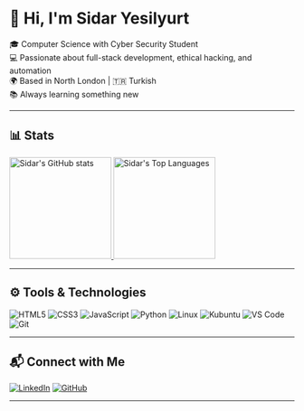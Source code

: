 # 👋 Hi, I'm Sidar Yesilyurt

🎓 Computer Science with Cyber Security Student  
💻 Passionate about full-stack development, ethical hacking, and automation  
🌍 Based in North London | 🇹🇷 Turkish  
📚 Always learning something new  

---

## 📊 Stats

<a href="https://github.com/sidar-yesilyurt">
  <img height="180em" src="https://github-readme-stats.vercel.app/api?username=sidar-yesilyurt&show_icons=true&theme=radical&custom_title=Sidar%27s%20GitHub%20Stats" alt="Sidar's GitHub stats"/>
</a>
<a href="https://github.com/sidar-yesilyurt">
  <img height="180em" src="https://github-readme-stats.vercel.app/api/top-langs/?username=sidar-yesilyurt&layout=compact&theme=radical&langs_count=8" alt="Sidar's Top Languages"/>
</a>

---
<!-- 
## 📌 Featured Projects

<a href="https://github.com/sidar-yesilyurt/github-readme-stats-clone">
  <img align="center" src="https://github-readme-stats.vercel.app/api/pin/?username=sidar-yesilyurt&repo=github-readme-stats-clone&theme=radical" />
</a>
<a href="https://github.com/sidar-yesilyurt/my-cybersec-tools">
  <img align="center" src="https://github-readme-stats.vercel.app/api/pin/?username=sidar-yesilyurt&repo=my-cybersec-tools&theme=radical" />
</a>

-->


## ⚙️ Tools & Technologies

![HTML5](https://img.shields.io/badge/-HTML5-E34F26?style=flat&logo=html5&logoColor=white)
![CSS3](https://img.shields.io/badge/-CSS3-1572B6?style=flat&logo=css3)
![JavaScript](https://img.shields.io/badge/-JavaScript-F7DF1E?style=flat&logo=javascript&logoColor=black)
![Python](https://img.shields.io/badge/-Python-3776AB?style=flat&logo=python&logoColor=white)
![Linux](https://img.shields.io/badge/-Linux-FCC624?style=flat&logo=linux&logoColor=black)
![Kubuntu](https://img.shields.io/badge/-Kubuntu-0079C1?style=flat&logo=kde&logoColor=white)
![VS Code](https://img.shields.io/badge/-VS%20Code-007ACC?style=flat&logo=visual-studio-code)
![Git](https://img.shields.io/badge/-Git-F05032?style=flat&logo=git&logoColor=white)

---

## 📬 Connect with Me

[![LinkedIn](https://img.shields.io/badge/-LinkedIn-blue?style=flat&logo=linkedin)](https://linkedin.com/in/sidaryesilyurt)
[![GitHub](https://img.shields.io/badge/-GitHub-181717?style=flat&logo=github)](https://github.com/sidar-yesilyurt)

---
